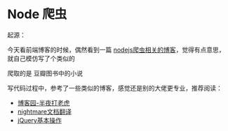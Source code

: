 # Node 爬虫


起源：

今天看前端博客的时候，偶然看到一篇 [nodejs爬虫相关的博客](https://juejin.cn/post/6892346298964869127)，觉得有点意思，就自己模仿写了个类似的

爬取的是 豆瓣图书中的小说


写代码过程中，参考了一些类似的博客，感觉还是别的大佬更专业，推荐阅读：

- [博客园-半夜打老虎](https://www.cnblogs.com/xiaxuexiaoab/tag/nodejs%E7%88%AC%E8%99%AB/)
- [nightmare文档翻译](https://www.cnblogs.com/shen55/p/12241695.html)
- [jQuery基本操作](https://jquery.cuishifeng.cn/)

